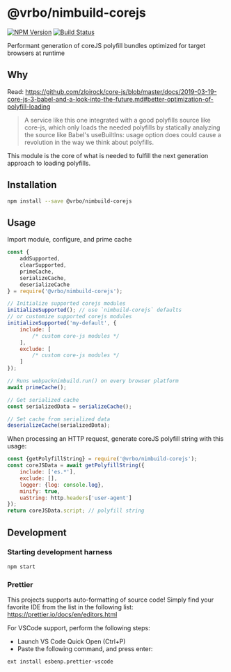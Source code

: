 # @vrbo/nimbuild-corejs

[![NPM Version](https://img.shields.io/npm/v/@vrbo/nimbuild-corejs.svg?style=flat-square)](https://www.npmjs.com/package/@vrbo/nimbuild-corejs)
[![Build Status](https://travis-ci.org/expediagroup/nimbuild.svg?branch=master)](https://travis-ci.org/expediagroup/nimbuild)

Performant generation of coreJS polyfill bundles optimized for target browsers at runtime

## Why

Read: https://github.com/zloirock/core-js/blob/master/docs/2019-03-19-core-js-3-babel-and-a-look-into-the-future.md#better-optimization-of-polyfill-loading

> A service like this one integrated with a good polyfills source like core-js, which only loads the needed polyfills by statically analyzing the source like Babel's useBuiltIns: usage option does could cause a revolution in the way we think about polyfills.

This module is the core of what is needed to fulfill the next generation approach to loading polyfills.

## Installation

```bash
npm install --save @vrbo/nimbuild-corejs
```

## Usage

Import module, configure, and prime cache

```javascript
const {
    addSupported,
    clearSupported,
    primeCache,
    serializeCache,
    deserializeCache
} = require('@vrbo/nimbuild-corejs');

// Initialize supported corejs modules
initializeSupported(); // use `nimbuild-corejs` defaults
// or customize supported corejs modules
initializeSupported('my-default', {
    include: [
        /* custom core-js modules */
    ],
    exclude: [
        /* custom core-js modules */
    ]
});

// Runs webpacknimbuild.run() on every browser platform
await primeCache();

// Get serialized cache
const serializedData = serializeCache();

// Set cache from serialized data
deserializeCache(serializedData);
```

When processing an HTTP request, generate coreJS polyfill string with this usage:

```javascript
const {getPolyfillString} = require('@vrbo/nimbuild-corejs');
const coreJSData = await getPolyfillString({
    include: ['es.*'],
    exclude: [],
    logger: {log: console.log},
    minify: true,
    uaString: http.headers['user-agent']
});
return coreJSData.script; // polyfill string
```

## Development

### Starting development harness

```bash
npm start
```

### Prettier

This projects supports auto-formatting of source code! Simply find your favorite IDE from the list in the following list: https://prettier.io/docs/en/editors.html

For VSCode support, perform the following steps:

-   Launch VS Code Quick Open (Ctrl+P)
-   Paste the following command, and press enter:

```
ext install esbenp.prettier-vscode
```
